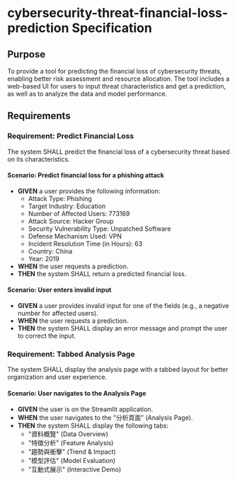 # cybersecurity-threat-financial-loss-prediction Specification

## Purpose
To provide a tool for predicting the financial loss of cybersecurity threats, enabling better risk assessment and resource allocation. The tool includes a web-based UI for users to input threat characteristics and get a prediction, as well as to analyze the data and model performance.

## Requirements
### Requirement: Predict Financial Loss
The system SHALL predict the financial loss of a cybersecurity threat based on its characteristics.

#### Scenario: Predict financial loss for a phishing attack
- **GIVEN** a user provides the following information:
  - Attack Type: Phishing
  - Target Industry: Education
  - Number of Affected Users: 773169
  - Attack Source: Hacker Group
  - Security Vulnerability Type: Unpatched Software
  - Defense Mechanism Used: VPN
  - Incident Resolution Time (in Hours): 63
  - Country: China
  - Year: 2019
- **WHEN** the user requests a prediction.
- **THEN** the system SHALL return a predicted financial loss.

#### Scenario: User enters invalid input
- **GIVEN** a user provides invalid input for one of the fields (e.g., a negative number for affected users).
- **WHEN** the user requests a prediction.
- **THEN** the system SHALL display an error message and prompt the user to correct the input.

### Requirement: Tabbed Analysis Page
The system SHALL display the analysis page with a tabbed layout for better organization and user experience.

#### Scenario: User navigates to the Analysis Page
- **GIVEN** the user is on the Streamlit application.
- **WHEN** the user navigates to the "分析頁面" (Analysis Page).
- **THEN** the system SHALL display the following tabs:
  - "資料概覽" (Data Overview)
  - "特徵分析" (Feature Analysis)
  - "趨勢與衝擊" (Trend & Impact)
  - "模型評估" (Model Evaluation)
  - "互動式展示" (Interactive Demo)